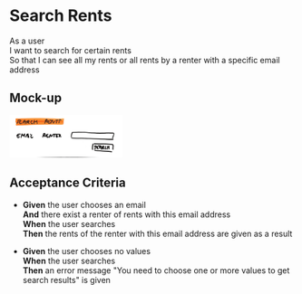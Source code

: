 # Search Rents

As a user\
I want to search for certain rents\
So that I can see all my rents or all rents by a renter with a specific email address

## Mock-up

<a href="./mockups/searchrents.jpg">
    <img src="./mockups/searchrents.jpg" width=200>
</a>

## Acceptance Criteria
* **Given** the user chooses an email\
**And** there exist a renter of rents with this email address\
**When** the user searches\
**Then** the rents of the renter with this email address are given as a result

* **Given** the user chooses no values\
**When** the user searches\
**Then** an error message "You need to choose one or more values to get search results" is given
